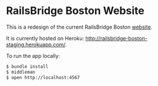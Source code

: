 RailsBridge Boston Website
==========================

This is a redesign of the current RailsBridge Boston [website](http://www.railsbridgeboston.org).

It is currently hosted on Heroku: http://railsbridge-boston-staging.herokuapp.com/.

To run the app locally:

```sh
$ bundle install
$ middleman
$ open http://localhost:4567
```
